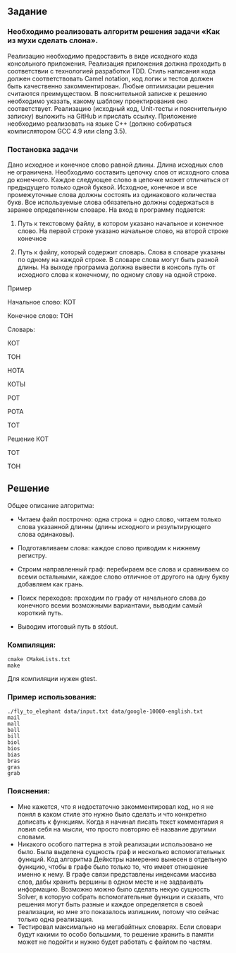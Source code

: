 ## Задание

### Необходимо реализовать алгоритм решения задачи «Как из мухи сделать слона».

Реализацию необходимо предоставить в виде исходного кода консольного приложения.
Реализация приложения должна проходить в соответствии c технологией разработки TDD.
Стиль написания кода должен соответствовать Camel notation, код логик и тестов должен быть качественно закомментирован. Любые оптимизации решения считаются преимуществом. В пояснительной записке к решению необходимо указать, какому шаблону проектирования оно соответствует. Реализацию (исходный код, Unit-тесты и пояснительную записку) выложить на GitHub и прислать ссылку.
Приложение необходимо реализовать на языке C++ (должно собираться компислятором GCC 4.9 или clang 3.5).

### Постановка задачи
Дано исходное и конечное слово равной длины. Длина исходных слов не ограничена.
Необходимо составить цепочку слов от исходного слова до конечного. Каждое следующее слово в цепочке может отличаться от предыдущего только одной буквой. Исходное, конечное и все промежуточные слова должны состоять из одинакового количества букв.
Все используемые слова обязательно должны содержаться в заранее определенном словаре.
На вход в программу подается:

1. Путь к текстовому файлу, в котором указано начальное и конечное слово. На первой строке указано начальное слово, на второй строке конечное


2. Путь к файлу, который содержит словарь. Слова в словаре указаны по одному на каждой строке. В словаре слова могут быть разной длины.
На выходе программа должна вывести в консоль путь от исходного слова к конечному, по одному слову на одной строке.

Пример

Начальное слово: КОТ

Конечное слово: ТОН

Словарь:

КОТ

ТОН

НОТА

КОТЫ

РОТ

РОТА

ТОТ

Решение
КОТ

ТОТ

ТОН


## Решение
Общее описание алгоритма:

* Читаем файл построчно: одна строка = одно слово, читаем только слова указанной длинны (длины исходного и результирующего слова одинаковы).
	
* Подготавливаем слова: каждое слово приводим к нижнему регистру.
	
* Строим направленный граф: перебираем все слова и сравниваем со всеми остальными, каждое слово отличное от другого на одну букву добавляем как грань.
	
* Поиск переходов: проходим по графу от начального слова до конечного всеми возможными вариантами, выводим самый короткий путь.

* Выводим итоговый путь в stdout.
	

### Компиляция: 
```
cmake CMakeLists.txt
make
```

Для компиляции нужен gtest.

### Пример использования:
```
./fly_to_elephant data/input.txt data/google-10000-english.txt
mail
mall
ball
bill
biol
bios
bias
bras
gras
grab
```

### Пояснения:
* Мне кажется, что я недостаточно закомментировал код, но я не понял в каком стиле это нужно было сделать и что конкретно дописать к функциям. Когда я начинал писать текст комментария я ловил себя на мысли, что просто повторяю её название другими словами.
* Никакого особого паттерна в этой реализации использовано не было. Была выделена сущность граф и несколько вспомогательных функций. Код алгоритма Дейкстры намеренно вынесен в отдельную функцию, чтобы в графе было только то, что имеет отношение именно к нему. В графе связи представлены индексами массива слов, дабы хранить вершины в одном месте и не задваивать информацию. Возможно можно было сделать некую сущность Solver, в которую собрать вспомогательные функции и сказать, что решения могут быть разные и каждое определяется в своей реализации, но мне это показалось излишним, потому что сейчас только одна реализация.
* Тестировал максимально на мегабайтных словарях. Если словари будут какими то особо большими, то решение хранить в памяти может не подойти и нужно будет работать с файлом по частям.
